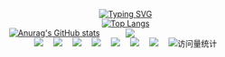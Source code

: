  <!-- dynamic typing effect 动态打字效果 -->
  <div align="center">
    <a href="https://blog.sunguoqi.com/">
      <img src="https://readme-typing-svg.demolab.com?font=Fira+Code&pause=1000&width=435&lines=Welcome to my homepage!&center=true&size=30" alt="Typing SVG" />
    </a>
  </div>



<!-- 使用语言-->
  <div align="center">
  <a href="https://github.com/anuraghazra/github-readme-stats">
    <img src="https://github-readme-stats.vercel.app/api/top-langs/?username=Treelefe&layout=compact" alt="Top Langs" />
  </a>
</div>


<div align="center">
 <div style="display: flex; align-items: center; justify-content: space-between;">
   <!-- 统计卡片 -->
   <a href="https://github.com/anuraghazra/github-readme-stats" style="flex: 1; text-align: center;">
     <img src="https://github-readme-stats.vercel.app/api?username=Treelefe&theme=dracula&show_icons=true" alt="Anurag's GitHub stats" />
   </a>
   
   <!-- github-readme-streak-stats 连续提交代码天数记录 -->
   <img src="https://github-readme-streak-stats.herokuapp.com/?user=Treelefe&theme=dracula&hide_border=true&show_icons=true" style="flex: 1; text-align: center;" />
 </div>
 </div>


<!-- profile logo 个人资料徽标 -->
  <div align="center">
    <a href="https://blog.sunguoqi.com/"><img src="https://img.shields.io/badge/Website-博客-blue" /></a>&emsp;
    <a href="https://twitter.com/sun0225SUN/"><img src="https://img.shields.io/badge/Twitter-推特-blue" /></a>&emsp;
    <a href="https://www.youtube.com/@sun0225SUN"><img src="https://img.shields.io/badge/YouTube-油管-c32136" /></a>&emsp;
    <a href="https://box.sunguoqi.com/weixin_mp"><img src="https://img.shields.io/badge/WeChat-微信-07c160" /></a>&emsp;
    <a href="https://space.bilibili.com/448488855/"><img src="https://img.shields.io/badge/Bilibili-B站-ff69b4" /></a>&emsp;
    <a href="https://blog.csdn.net/weixin_50915462/"><img src="https://img.shields.io/badge/CSDN-论坛-c32136" /></a>&emsp;
    <a href="https://www.zhihu.com/people/sunguoqi/"><img src="https://img.shields.io/badge/Zhihu-知乎-blue" /></a>&emsp;
    <!-- visitor statistics logo 访问量统计徽标 -->
    <img src="https://komarev.com/ghpvc/?username=Treelefe&label=Views&color=0e75b6&style=flat" alt="访问量统计" />
  </div>
